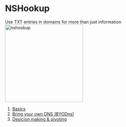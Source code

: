 # NSHookup
Use TXT entries in domains for more than just information  
<img width="256" height="256" alt="nshookup" src="https://github.com/user-attachments/assets/64d8443b-bc69-44df-ab6e-155f402d5a70"/>  


1. [Basics](https://github.com/Dood3/NSHookup/blob/main/Basics/Readme_Basics.md)
2. [Bring your own DNS (BYODns)](https://github.com/Dood3/NSHookup/blob/main/BYODns/Readme_BYODns.md)
3. [Desicion making & pivoting](https://github.com/Dood3/NSHookup/blob/main/decisions_pivots/ReadMe_dec_piv.md)
